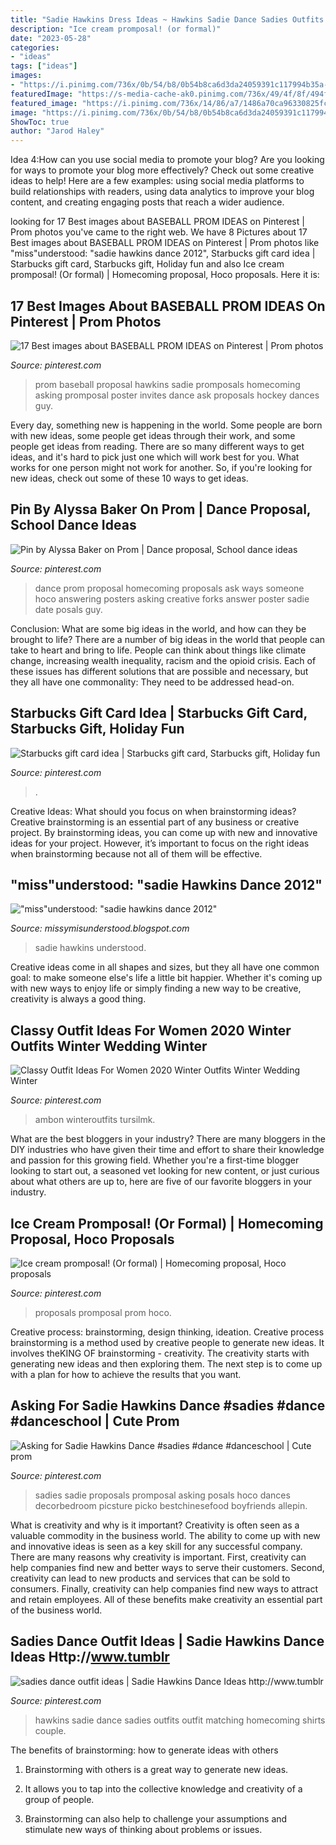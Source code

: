 ```yaml
---
title: "Sadie Hawkins Dress Ideas ~ Hawkins Sadie Dance Sadies Outfits Outfit Matching Homecoming Shirts Couple"
description: "Ice cream promposal! (or formal)"
date: "2023-05-28"
categories:
- "ideas"
tags: ["ideas"]
images:
- "https://i.pinimg.com/736x/0b/54/b8/0b54b8ca6d3da24059391c117994b35a--sadie-hawkins-dance-sadies-dance.jpg"
featuredImage: "https://s-media-cache-ak0.pinimg.com/736x/49/4f/8f/494f8fe921b940103c150c451a8460c7.jpg"
featured_image: "https://i.pinimg.com/736x/14/86/a7/1486a70ca96330825fc68e7ad28317d3.jpg"
image: "https://i.pinimg.com/736x/0b/54/b8/0b54b8ca6d3da24059391c117994b35a--sadie-hawkins-dance-sadies-dance.jpg"
ShowToc: true
author: "Jarod Haley"
---
```



Idea 4:How can you use social media to promote your blog?
Are you looking for ways to promote your blog more effectively? Check out some creative ideas to help! Here are a few examples: using social media platforms to build relationships with readers, using data analytics to improve your blog content, and creating engaging posts that reach a wider audience.

	

		
looking for 17 Best images about BASEBALL PROM IDEAS on Pinterest | Prom photos you've came to the right web. We have 8 Pictures about 17 Best images about BASEBALL PROM IDEAS on Pinterest | Prom photos like &quot;miss&quot;understood: &quot;sadie hawkins dance 2012&quot;, Starbucks gift card idea | Starbucks gift card, Starbucks gift, Holiday fun and also Ice cream promposal! (Or formal) | Homecoming proposal, Hoco proposals. Here it is:
		
    
## 17 Best Images About BASEBALL PROM IDEAS On Pinterest | Prom Photos

<img loading=lazy src="https://s-media-cache-ak0.pinimg.com/736x/49/4f/8f/494f8fe921b940103c150c451a8460c7.jpg" onerror="this.onerror=null;this.src='https://tse2.mm.bing.net/th?id=OIP.h_5fM0LYZ1RCOwaIs-p2TwHaJ4&amp;pid=15.1';" alt="17 Best images about BASEBALL PROM IDEAS on Pinterest | Prom photos">

_Source: pinterest.com_

>prom baseball proposal hawkins sadie promposals homecoming asking promposal poster invites dance ask proposals hockey dances guy. 

	

Every day, something new is happening in the world. Some people are born with new ideas, some people get ideas through their work, and some people get ideas from reading. There are so many different ways to get ideas, and it's hard to pick just one which will work best for you. What works for one person might not work for another. So, if you're looking for new ideas, check out some of these 10 ways to get ideas.

    
## Pin By Alyssa Baker On Prom | Dance Proposal, School Dance Ideas

<img loading=lazy src="https://i.pinimg.com/originals/e9/e8/a1/e9e8a188544eff024feace121e905fd8.jpg" onerror="this.onerror=null;this.src='https://tse3.mm.bing.net/th?id=OIP.Z25_s16ARf_76KBhc_KvMQHaJ3&amp;pid=15.1';" alt="Pin by Alyssa Baker on Prom | Dance proposal, School dance ideas">

_Source: pinterest.com_

>dance prom proposal homecoming proposals ask ways someone hoco answering posters asking creative forks answer poster sadie date posals guy. 

	

Conclusion: What are some big ideas in the world, and how can they be brought to life?
There are a number of big ideas in the world that people can take to heart and bring to life. People can think about things like climate change, increasing wealth inequality, racism and the opioid crisis. Each of these issues has different solutions that are possible and necessary, but they all have one commonality: They need to be addressed head-on.

    
## Starbucks Gift Card Idea | Starbucks Gift Card, Starbucks Gift, Holiday Fun

<img loading=lazy src="https://i.pinimg.com/originals/be/c8/5e/bec85e74bd2d36f118c30476e42176ae.jpg" onerror="this.onerror=null;this.src='https://tse4.mm.bing.net/th?id=OIP.i_QibIezRuvAjXCOLKQnyAHaJ4&amp;pid=15.1';" alt="Starbucks gift card idea | Starbucks gift card, Starbucks gift, Holiday fun">

_Source: pinterest.com_

>. 

	

Creative Ideas: What should you focus on when brainstorming ideas?
Creative brainstorming is an essential part of any business or creative project. By brainstorming ideas, you can come up with new and innovative ideas for your project. However, it’s important to focus on the right ideas when brainstorming because not all of them will be effective.

    
## &quot;miss&quot;understood: &quot;sadie Hawkins Dance 2012&quot;

<img loading=lazy src="http://2.bp.blogspot.com/-qjHYvAMtRio/T2VSKiOAnoI/AAAAAAAAFCA/Z3Tb_q5zhJU/w1200-h630-p-k-no-nu/JR-SR%2Bprom%2B2011%2B020.jpg" onerror="this.onerror=null;this.src='https://tse3.mm.bing.net/th?id=OIP.oBZo3w33sy43Y_AGNA9cCwHaD4&amp;pid=15.1';" alt="&quot;miss&quot;understood: &quot;sadie hawkins dance 2012&quot;">

_Source: missymisunderstood.blogspot.com_

>sadie hawkins understood. 

	

Creative ideas come in all shapes and sizes, but they all have one common goal: to make someone else's life a little bit happier. Whether it's coming up with new ways to enjoy life or simply finding a new way to be creative, creativity is always a good thing.

    
## Classy Outfit Ideas For Women 2020 Winter Outfits Winter Wedding Winter

<img loading=lazy src="https://i.pinimg.com/736x/14/86/a7/1486a70ca96330825fc68e7ad28317d3.jpg" onerror="this.onerror=null;this.src='https://tse3.mm.bing.net/th?id=OIP.XD51j8Une2G8Ij5JISIwagHaLH&amp;pid=15.1';" alt="Classy Outfit Ideas For Women 2020 Winter Outfits Winter Wedding Winter">

_Source: pinterest.com_

>ambon winteroutfits tursilmk. 

	

What are the best bloggers in your industry?
There are many bloggers in the DIY industries who have given their time and effort to share their knowledge and passion for this growing field. Whether you're a first-time blogger looking to start out, a seasoned vet looking for new content, or just curious about what others are up to, here are five of our favorite bloggers in your industry.

    
## Ice Cream Promposal! (Or Formal) | Homecoming Proposal, Hoco Proposals

<img loading=lazy src="https://i.pinimg.com/736x/fc/3d/92/fc3d925d96820760fc6221be47877eb0--proposal-ideas-proposals.jpg" onerror="this.onerror=null;this.src='https://tse3.mm.bing.net/th?id=OIP.5U6BZpTEgtpKjbN66reo1QHaI_&amp;pid=15.1';" alt="Ice cream promposal! (Or formal) | Homecoming proposal, Hoco proposals">

_Source: pinterest.com_

>proposals promposal prom hoco. 

	

Creative process: brainstorming, design thinking, ideation.
Creative process brainstorming is a method used by creative people to generate new ideas. It involves theKING OF brainstorming - creativity. The creativity starts with generating new ideas and then exploring them. The next step is to come up with a plan for how to achieve the results that you want.

    
## Asking For Sadie Hawkins Dance #sadies #dance #danceschool | Cute Prom

<img loading=lazy src="https://i.pinimg.com/originals/c7/29/47/c729474482119ce827e4bbdd254dea00.jpg" onerror="this.onerror=null;this.src='https://tse4.mm.bing.net/th?id=OIP.qnEWHUlW_qHa-vzUgVD6KgAAAA&amp;pid=15.1';" alt="Asking for Sadie Hawkins Dance #sadies #dance #danceschool | Cute prom">

_Source: pinterest.com_

>sadies sadie proposals promposal asking posals hoco dances decorbedroom picsture picko bestchinesefood boyfriends allepin. 

	

What is creativity and why is it important?
Creativity is often seen as a valuable commodity in the business world. The ability to come up with new and innovative ideas is seen as a key skill for any successful company. There are many reasons why creativity is important. First, creativity can help companies find new and better ways to serve their customers. Second, creativity can lead to new products and services that can be sold to consumers. Finally, creativity can help companies find new ways to attract and retain employees. All of these benefits make creativity an essential part of the business world.

    
## Sadies Dance Outfit Ideas | Sadie Hawkins Dance Ideas Http://www.tumblr

<img loading=lazy src="https://i.pinimg.com/736x/0b/54/b8/0b54b8ca6d3da24059391c117994b35a--sadie-hawkins-dance-sadies-dance.jpg" onerror="this.onerror=null;this.src='https://tse2.mm.bing.net/th?id=OIP._v0nd2f1ZgKgyVpmL6TFSwHaJ6&amp;pid=15.1';" alt="sadies dance outfit ideas | Sadie Hawkins Dance Ideas http://www.tumblr">

_Source: pinterest.com_

>hawkins sadie dance sadies outfits outfit matching homecoming shirts couple. 

	

The benefits of brainstorming: how to generate ideas with others
1. Brainstorming with others is a great way to generate new ideas.
2. It allows you to tap into the collective knowledge and creativity of a group of people.

3. Brainstorming can also help to challenge your assumptions and stimulate new ways of thinking about problems or issues.

